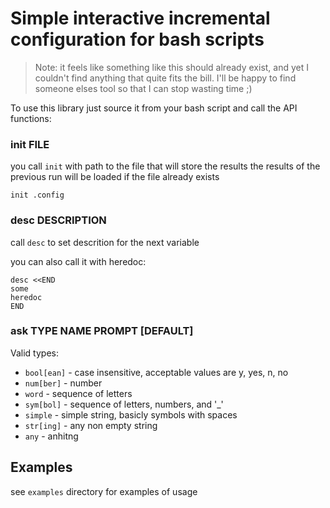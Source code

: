 # Simple interactive incremental configuration for bash scripts

> Note: it feels like something like this should already exist, and yet I
> couldn't find anything that quite fits the bill. I'll be happy to find
> someone elses tool so that I can stop wasting time ;)

To use this library just source it from your bash script and call the API functions:

### init FILE

you call `init` with path to the file that will store the results the results
of the previous run will be loaded if the file already exists

    init .config

### desc DESCRIPTION

call `desc` to set descrition for the next variable

you can also call it with heredoc:

    desc <<END
    some
    heredoc
    END

### ask TYPE NAME PROMPT [DEFAULT]

Valid types:

- `bool[ean]` - case insensitive, acceptable values are y, yes, n, no
- `num[ber]` - number
- `word` - sequence of letters
- `sym[bol]` - sequence of letters, numbers, and '\_'
- `simple` - simple string, basicly symbols with spaces
- `str[ing]` - any non empty string
- `any` - anhitng


## Examples

see `examples` directory for examples of usage
